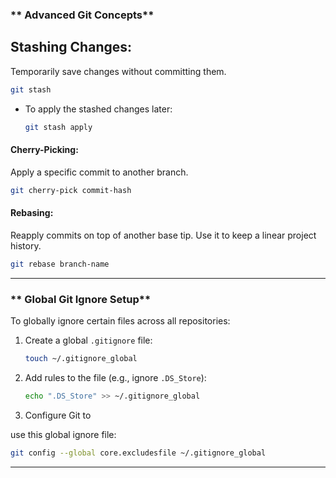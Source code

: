 ### ** Advanced Git Concepts**

## **Stashing Changes**:

Temporarily save changes without committing them.

```bash
git stash
```

- To apply the stashed changes later:
  ```bash
  git stash apply
  ```

#### **Cherry-Picking**:

Apply a specific commit to another branch.

```bash
git cherry-pick commit-hash
```

#### **Rebasing**:

Reapply commits on top of another base tip. Use it to keep a linear project history.

```bash
git rebase branch-name
```

---

### ** Global Git Ignore Setup**

To globally ignore certain files across all repositories:

1. Create a global `.gitignore` file:

   ```bash
   touch ~/.gitignore_global
   ```

2. Add rules to the file (e.g., ignore `.DS_Store`):

   ```bash
   echo ".DS_Store" >> ~/.gitignore_global
   ```

3. Configure Git to

use this global ignore file:

```bash
git config --global core.excludesfile ~/.gitignore_global
```

---
